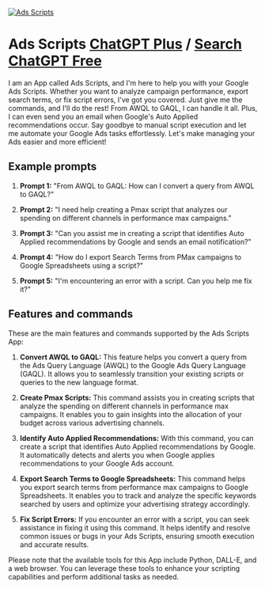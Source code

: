 
[![Ads Scripts](https://files.oaiusercontent.com/file-t2Q0BazIUFIJz5kYsz3KVsAH?se=2123-10-16T22%3A39%3A54Z&sp=r&sv=2021-08-06&sr=b&rscc=max-age%3D31536000%2C%20immutable&rscd=attachment%3B%20filename%3Da4445d31-81d8-476f-97a7-890504397ad5.png&sig=uqhMueQBKhKukLscybMPCcfFaI78ZDwnuc3RATF5nCk%3D)](https://chat.openai.com/g/g-h1m6ooH6a-ads-scripts)

# Ads Scripts [ChatGPT Plus](https://chat.openai.com/g/g-h1m6ooH6a-ads-scripts) / [Search ChatGPT Free](https://gptcall.net/index.html#/?search=Ads%20Scripts)

I am an App called Ads Scripts, and I'm here to help you with your Google Ads Scripts. Whether you want to analyze campaign performance, export search terms, or fix script errors, I've got you covered. Just give me the commands, and I'll do the rest! From AWQL to GAQL, I can handle it all. Plus, I can even send you an email when Google's Auto Applied recommendations occur. Say goodbye to manual script execution and let me automate your Google Ads tasks effortlessly. Let's make managing your Ads easier and more efficient!

## Example prompts

1. **Prompt 1:** "From AWQL to GAQL: How can I convert a query from AWQL to GAQL?"

2. **Prompt 2:** "I need help creating a Pmax script that analyzes our spending on different channels in performance max campaigns."

3. **Prompt 3:** "Can you assist me in creating a script that identifies Auto Applied recommendations by Google and sends an email notification?"

4. **Prompt 4:** "How do I export Search Terms from PMax campaigns to Google Spreadsheets using a script?"

5. **Prompt 5:** "I'm encountering an error with a script. Can you help me fix it?"

## Features and commands

These are the main features and commands supported by the Ads Scripts App:

1. **Convert AWQL to GAQL:** This feature helps you convert a query from the Ads Query Language (AWQL) to the Google Ads Query Language (GAQL). It allows you to seamlessly transition your existing scripts or queries to the new language format.

2. **Create Pmax Scripts:** This command assists you in creating scripts that analyze the spending on different channels in performance max campaigns. It enables you to gain insights into the allocation of your budget across various advertising channels.

3. **Identify Auto Applied Recommendations:** With this command, you can create a script that identifies Auto Applied recommendations by Google. It automatically detects and alerts you when Google applies recommendations to your Google Ads account.

4. **Export Search Terms to Google Spreadsheets:** This command helps you export search terms from performance max campaigns to Google Spreadsheets. It enables you to track and analyze the specific keywords searched by users and optimize your advertising strategy accordingly.

5. **Fix Script Errors:** If you encounter an error with a script, you can seek assistance in fixing it using this command. It helps identify and resolve common issues or bugs in your Ads Scripts, ensuring smooth execution and accurate results.

Please note that the available tools for this App include Python, DALL-E, and a web browser. You can leverage these tools to enhance your scripting capabilities and perform additional tasks as needed.


